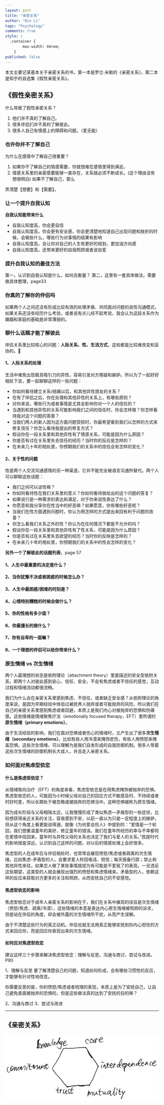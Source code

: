 ```yaml
---
layout: post
title: "亲密关系"
author: "Bin Li"
tags: "Psychology"
comments: true
style: |
  .container {
        max-width: 44rem;
    } 
published: false
---
```


本文主要记录基本关于亲密关系的书，第一本是罗兰·米勒的《亲密关系》，第二本是知乎的自选集《假性亲密关系》。




## 《假性亲密关系》
什么导致了假性亲密关系？
1. 他们并不真的了解自己。
2. 很多伴侣们并不真的了解彼此。
3. 很多人自己有情感上的障碍和问题。（爱无能）

### 也许你并不了解自己
为什么在感情中了解自己很重要？

1. 如果你不了解自己的情感需要，你就很难在感情里得到满足。
2. 情感关系里的亲密感要能够一直存在，关系就必须不断成长。(这个理由没有想很明白)
如果不了解自己，那么

弄清楚【想要】和【需要】。

### 让一个提升自我认知
**自我认知能带来什么**

* 自我认知度高，你会更自信
* 自我认知度高，你会更有安全感，你会更清楚地知道自己出现问题和挫折的时候，会做些什么，哪些行为对事情的结果有影响
* 自我认知度高，会让你对自己的人生有更好的规划，更加油方向感
* 自我认知度高，还带来更好的自我照顾或者说自爱

### 提升自我认知的最佳方法
第一，认识到自我认知是什么，如何去衡量？
第二，这里有一套具体做法，需要做具体整理，page33

### 你真的了解你的伴侣吗
如果两个人之间还没有形成比较有效的处理矛盾、共同面对问题的良性沟通模式，如果关系还没有经历什么考验，或者说有点儿经不起考验，我会认为这段关系作为婚姻和家庭的基础是非常薄弱的。

### 聊什么话题才能了解彼此
伴侣关系里比较核心的问题：**人际关系、性、生活方式**，这些都是比较难改变和妥协的。

#### 1、人际关系的处理
生活中难免出现极具吸引力的异性，容易引发对方猜疑和嫉妒。所以为了一起好好相处下去，要一起聊聊这样的一些问题：

* 你如何看待建立关系/结婚以后，和其他异性朋友的关系？
* 在有了伴侣之后，你在处理和其他异性的关系上，有哪些原则？
* 对你来说，哪些行为或者事情是尤其会影响你对一个人的信任的？
* 当遇到和其他异性的关系可能影响我们之间的信任时，你会怎样做？你怎样看待我对这个问题的答案？
* 当我们两人的新人因为这方面问题受损时，你最希望看到我们以怎样的方式来修复信任？你怎么看待我提出的修复方式？
* 假设你在一段关系里和其他异性有了情感关系，可能是因为什么原因？
* 你是否有过在关系里失去信任的经历？当时你的反应是怎样的？
* 在未来几十年的相处里，你预期我们的关系中的信任会有怎样的变化？

#### 2、关于性的问题
性是两个人交流沟通感情的另一种渠道，它并不能完全被语言沟通所替代。两个人可以聊聊这些话题：

* 我们之间可以谈性嘛？
* 你如何看待性在我们关系里的意义？你如何看待我给出的这个问题的答复？
* 如果说行是一种需求的表达和满足，对于你来说性表达了什么？
* 你愿意和我分享你在性当中的好恶嘛？如果愿意，你有哪些好恶呢？
* 当我们在性方面遇到问题时，你认为用怎样的方式提出来回有利于问题的改善？
* 你怎么看我们关系之外的性？你认为在任何情况下都是不允许的吗？
* 假设你在一段关系里和其他异性有了性关系，可能是因为什么原因？
* 你是否有过在关系里失去欲望的经历？当时你的反映是怎样的？
* 在未来几十年的相处里，你预期我们的关系中的性会怎样的变化？

**另外一个了解彼此的话题列表**，page 57
#### 1、人生中最重要的决定是什么？

#### 2、当你犹豫不决或者困惑的时候怎么办？

#### 3、人生中最困惑/困难的时刻是？

#### 4、心情特别糟糕的时候会做什么？

#### 5、你的性格有多少面？

#### 6、你最擅长的做什么？

#### 7、你有自卑的一面嘛？

#### 8、一个理想的伴侣可以给你带来什么？

### 原生情绪 vs 次生情绪
两个人最理想的状态是依附理论（attachment theory）里面描述的安全型依附关系，即两个人对彼此感到安心、信任、安全，不会有焦虑或者不信任的感觉，互动过程和情绪流动都很流畅。

我们为什么会在亲密关系里感到焦虑、不信任，或者缺乏安全感？从依附理论的角度来说，是因为早期经验中体验过被抚养人抛弃或者可能抛弃的风险，所以我们在自己的亲密关系里感到焦虑或者回避，本质上是我们内心对被抛弃的恐惧和伤痛感。这些情绪是情绪聚焦疗法（emotionally focused therapy，EFT）里所谓的**原生情绪（primary emotions）**。

由于生活经验的影响，我们在面对恐惧或者伤心的情绪时，又产生出了很多**次生情绪（secondary emotions）**。比如有些人用冷漠来掩饰悲伤，有些人用愤怒来掩盖恐惧。这些次生情绪，可以理解为是我们自发形成的自我防御机制。很多人带着这些次生情绪的防御机制长大成人，并且走入亲密关系。

### 如何面对焦虑型依恋
#### **什么是焦虑型依恋？**
从情绪取向治疗（EFT）的角度来看，焦虑型依恋是在用焦虑掩饰被抛弃的恐惧。焦虑型依恋的人，可能因为小时候父母对自己的回应方式不敏感及时、不持续或者时好时差，所以长期处于被忽略或被抛弃的恐惧当中。这种恐惧被称为原生情绪。

因为成长阶段与父母相隔太远，让我慢慢形成了类似焦虑—矛盾型的一些症状，比较想获得亲近关系的关注，容易感到不安，以前一直以为只是一定程度上的嫉妒，但从这个角度上看更能说得通，就像《为何爱会伤人》中提到的：“爱情是一个轮回，我们想重温童年的美好，修正童年的错误。我们在童年所经历的幸与不幸都将在爱情中找回来，童年时与异性父母的关系也决定了我们与爱人的关系。”孩提时代的影响很是深远，认识到自己这样的问题，对以后的情感处理上会好很多。

焦虑型的人在成年后与伴侣相处时，也常常会展现愤怒/焦虑或者疏离的次生情绪。比如焦虑-矛盾型的人，会要求爱人秒回电话、短信；每天报备行踪；禁止和其他异性来往，如果恋人做了某些事情就视为有可能是不爱我了的表现。一旦违反这些期望，这类型的人就会展现出强烈的愤怒和焦虑情绪来。矛盾型的人，依赖这样的反应来获取对方更多的关注和照顾，从而安抚自己的不安感觉。

#### **焦虑型依恋的影响**
焦虑型依恋对于成年人亲密关系的影响在于，我们在关系中展现的往往是次生情绪（愤怒/焦虑、疏离/冷漠），这些情绪的本意是表达内心原生情绪被照顾的诉求，但是站在伴侣的角度，却会被外露的次生情绪所干扰，从而产生误解。

由于不清楚这些行为的真正动机，伴侣也就无法用真正能够安抚到你内心担忧的方式来回应你，而是回应你表现出来的次生情绪。

#### **如何应对焦虑型依恋**
建议这样三个步骤来解决焦虑型依恋：理解与反思，沟通与商讨，尝试与改进。 P90

1、理解与反思
要了解清楚自己的问题，知道如何形成，会有哪些习惯性的反应，才能够有针对性地改变。

你需要反思的是，你的愤怒/焦虑或者梳理的表现，本质上是为了安抚自己，让自己避免直面被抛弃的恐惧的，但是这些做法真的达到了安抚的目的嘛？

2、沟通与商讨
3、尝试与改进


---

## 《亲密关系》

![201515837848_.pic_hd](/images/media/201515837848_.pic_hd.jpg)




